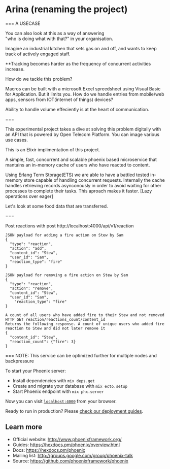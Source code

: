 # Arina (renaming the  project)

=== A USECASE

You can also look at this as a way of answering  
"who is doing what with that?" in your organisation.


Imagine an industrial kitchen that sets gas on and off, and wants to keep track of actively engaged staff.

**Tracking becomes harder as the frequency of concurrent activities increase.


How do we tackle this problem?

Macros can be built with a microsoft Excel spreedsheet using Visual Basic for Application. 
But it limits you. 
How do we handle entries from mobile/web apps, sensors from IOT(internet of things) devices?


Ability to handle volume effeciently is at the heart of communication.

===

This experimental project takes a dive at solving this problem digitally with an API that is powered by Open Telecom Platform.
You can image various use cases. 


This is an Elixir implimentation of this project. 

A simple, fast,  concorrent and scalable phoenix based microservice that mantains an in-memory cache of users who have reacted to content.


Using Erlang Term Storage(ETS) we are able to have a battled tested in-memory store capable of handling concurrent requests.
Internally the cache handles retrieving records asynconously in order to avoid waiting for other processes to complete their tasks.
This aproach makes it faster. [Lazy operations over eager]


Let's look at some food data that are transferred.

===

Post reactions with post http://localhost:4000/api/v1/reaction

    JSON payload for adding a fire action on Stew by Sam  
    {
      "type": "reaction",
      "action": "add",
      "content_id": "Stew",
      "user_id": "Sam",
      "reaction_type": "fire"
    }

    JSON payload for removing a fire action on Stew by Sam
    {
      "type": "reaction",
      "action": "remove",
      "content_id": "Stew",
      "user_id": "Sam",
        "reaction_type": "fire"
    }

    A count of all users who have added fire to their Stew and not removed 
    HTTP GET reaction/reactions_count/content_id
    Returns the following response. A count of unique users who added fire reaction to Stew and did not later remove it
    {
      "content_id": "Stew",
      "reaction_count": {"fire": 3}
    } 

===
NOTE: This service can be optimized further for multiple nodes and backpressure


To start your Phoenix server:

  * Install dependencies with `mix deps.get`
  * Create and migrate your database with `mix ecto.setup`
  * Start Phoenix endpoint with `mix phx.server`

Now you can visit [`localhost:4000`](http://localhost:4000) from your browser.

Ready to run in production? Please [check our deployment guides](https://hexdocs.pm/phoenix/deployment.html).

## Learn more

  * Official website: http://www.phoenixframework.org/
  * Guides: https://hexdocs.pm/phoenix/overview.html
  * Docs: https://hexdocs.pm/phoenix
  * Mailing list: http://groups.google.com/group/phoenix-talk
  * Source: https://github.com/phoenixframework/phoenix

